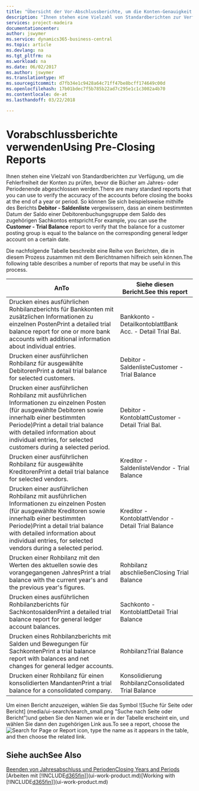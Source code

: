 ```yaml
---
title: "Übersicht der Vor-Abschlussberichte, um die Konten-Genauigkeit sicherzustellen| Microsoft Docs"
description: "Ihnen stehen eine Vielzahl von Standardberichten zur Verfügung, um die Fehlerfreiheit der Konten zu prüfen, bevor die Bücher am Jahres- oder Periodenende abgeschlossen werden."
services: project-madeira
documentationcenter: 
author: jswymer
ms.service: dynamics365-business-central
ms.topic: article
ms.devlang: na
ms.tgt_pltfrm: na
ms.workload: na
ms.date: 06/02/2017
ms.author: jswymer
ms.translationtype: HT
ms.sourcegitcommit: d7fb34e1c9428a64c71ff47be8bcff174649c00d
ms.openlocfilehash: 17b01bdec7f5b785b22ad7c295e1c1c3002a4b70
ms.contentlocale: de-at
ms.lasthandoff: 03/22/2018

---
```

# <a name="using-pre-closing-reports"></a><span data-ttu-id="f346d-103">Vorabschlussberichte verwenden</span><span class="sxs-lookup"><span data-stu-id="f346d-103">Using Pre-Closing Reports</span></span>
<span data-ttu-id="f346d-104">Ihnen stehen eine Vielzahl von Standardberichten zur Verfügung, um die Fehlerfreiheit der Konten zu prüfen, bevor die Bücher am Jahres- oder Periodenende abgeschlossen werden.</span><span class="sxs-lookup"><span data-stu-id="f346d-104">There are many standard reports that you can use to verify the accuracy of the accounts before closing the books at the end of a year or period.</span></span> <span data-ttu-id="f346d-105">So können Sie sich beispielsweise mithilfe des Berichts **Debitor - Saldenliste** vergewissern, dass an einem bestimmten Datum der Saldo einer Debitorenbuchungsgruppe dem Saldo des zugehörigen Sachkontos entspricht.</span><span class="sxs-lookup"><span data-stu-id="f346d-105">For example, you can use the **Customer - Trial Balance** report to verify that the balance for a customer posting group is equal to the balance on the corresponding general ledger account on a certain date.</span></span>

<span data-ttu-id="f346d-106">Die nachfolgende Tabelle beschreibt eine Reihe von Berichten, die in diesem Prozess zusammen mit dem Berichtnamen hilfreich sein können.</span><span class="sxs-lookup"><span data-stu-id="f346d-106">The following table describes a number of reports that may be useful in this process.</span></span>

| <span data-ttu-id="f346d-107">An</span><span class="sxs-lookup"><span data-stu-id="f346d-107">To</span></span> | <span data-ttu-id="f346d-108">Siehe diesen Bericht.</span><span class="sxs-lookup"><span data-stu-id="f346d-108">See this report</span></span> |
| --- | --- |
| <span data-ttu-id="f346d-109">Drucken eines ausführlichen Rohbilanzberichts für Bankkonten mit zusätzlichen Informationen zu einzelnen Posten</span><span class="sxs-lookup"><span data-stu-id="f346d-109">Print a detailed trial balance report for one or more bank accounts with additional information about individual entries.</span></span> |<span data-ttu-id="f346d-110">Bankkonto - Detailkontoblatt</span><span class="sxs-lookup"><span data-stu-id="f346d-110">Bank Acc. - Detail Trial Bal.</span></span> |
| <span data-ttu-id="f346d-111">Drucken einer ausführlichen Rohbilanz für ausgewählte Debitoren</span><span class="sxs-lookup"><span data-stu-id="f346d-111">Print a detail trial balance for selected customers.</span></span> |<span data-ttu-id="f346d-112">Debitor - Saldenliste</span><span class="sxs-lookup"><span data-stu-id="f346d-112">Customer - Trial Balance</span></span> |
| <span data-ttu-id="f346d-113">Drucken einer ausführlichen Rohbilanz mit ausführlichen Informationen zu einzelnen Posten (für ausgewählte Debitoren sowie innerhalb einer bestimmten Periode)</span><span class="sxs-lookup"><span data-stu-id="f346d-113">Print a detail trial balance with detailed information about individual entries, for selected customers during a selected period.</span></span> |<span data-ttu-id="f346d-114">Debitor - Kontoblatt</span><span class="sxs-lookup"><span data-stu-id="f346d-114">Customer - Detail Trial Bal.</span></span> |
| <span data-ttu-id="f346d-115">Drucken einer ausführlichen Rohbilanz für ausgewählte Kreditoren</span><span class="sxs-lookup"><span data-stu-id="f346d-115">Print a detail trial balance for selected vendors.</span></span> |<span data-ttu-id="f346d-116">Kreditor - Saldenliste</span><span class="sxs-lookup"><span data-stu-id="f346d-116">Vendor - Trial Balance</span></span> |
| <span data-ttu-id="f346d-117">Drucken einer ausführlichen Rohbilanz mit ausführlichen Informationen zu einzelnen Posten (für ausgewählte Kreditoren sowie innerhalb einer bestimmten Periode)</span><span class="sxs-lookup"><span data-stu-id="f346d-117">Print a detail trial balance with detailed information about individual entries, for selected vendors during a selected period.</span></span> |<span data-ttu-id="f346d-118">Kreditor - Kontoblatt</span><span class="sxs-lookup"><span data-stu-id="f346d-118">Vendor - Detail Trial Balance</span></span> |
| <span data-ttu-id="f346d-119">Drucken einer Rohbilanz mit den Werten des aktuellen sowie des vorangegangenen Jahres</span><span class="sxs-lookup"><span data-stu-id="f346d-119">Print a trial balance with the current year's and the previous year's figures.</span></span> |<span data-ttu-id="f346d-120">Rohbilanz abschließen</span><span class="sxs-lookup"><span data-stu-id="f346d-120">Closing Trial Balance</span></span> |
| <span data-ttu-id="f346d-121">Drucken eines ausführlichen Rohbilanzberichts für Sachkontosalden</span><span class="sxs-lookup"><span data-stu-id="f346d-121">Print a detailed trial balance report for general ledger account balances.</span></span> |<span data-ttu-id="f346d-122">Sachkonto - Kontoblatt</span><span class="sxs-lookup"><span data-stu-id="f346d-122">Detail Trial Balance</span></span> |
| <span data-ttu-id="f346d-123">Drucken eines Rohbilanzberichts mit Salden und Bewegungen für Sachkonten</span><span class="sxs-lookup"><span data-stu-id="f346d-123">Print a trial balance report with balances and net changes for general ledger accounts.</span></span> |<span data-ttu-id="f346d-124">Rohbilanz</span><span class="sxs-lookup"><span data-stu-id="f346d-124">Trial Balance</span></span> |
| <span data-ttu-id="f346d-125">Drucken einer Rohbilanz für einen konsolidierten Mandanten</span><span class="sxs-lookup"><span data-stu-id="f346d-125">Print a trial balance for a consolidated company.</span></span> |<span data-ttu-id="f346d-126">Konsolidierung Rohbilanz</span><span class="sxs-lookup"><span data-stu-id="f346d-126">Consolidated Trial Balance</span></span> |

<span data-ttu-id="f346d-127">Um einen Bericht anzuzeigen, wählen Sie das Symbol ![Suche für Seite oder Bericht] (media/ui-search/search_small.png "Suche nach Seite oder Bericht")und geben Sie den Namen wie er in der Tabelle erscheint ein, und wählen Sie dann den zugehörigen Link aus.</span><span class="sxs-lookup"><span data-stu-id="f346d-127">To see a report, choose the ![Search for Page or Report](media/ui-search/search_small.png "Search for Page or Report icon") icon, type the name as it appears in the table, and then choose the related link.</span></span>

## <a name="see-also"></a><span data-ttu-id="f346d-128">Siehe auch</span><span class="sxs-lookup"><span data-stu-id="f346d-128">See Also</span></span>
[<span data-ttu-id="f346d-129">Beenden von Jahresabschluss und Perioden</span><span class="sxs-lookup"><span data-stu-id="f346d-129">Closing Years and Periods</span></span>](year-close-years-periods.md)  
<span data-ttu-id="f346d-130">[Arbeiten mit [!INCLUDE[d365fin](includes/d365fin_md.md)]](ui-work-product.md)</span><span class="sxs-lookup"><span data-stu-id="f346d-130">[Working with [!INCLUDE[d365fin](includes/d365fin_md.md)]](ui-work-product.md)</span></span>



